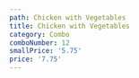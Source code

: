 ```yaml
---
path: Chicken with Vegetables
title: Chicken with Vegetables
category: Combo
comboNumber: 12
smallPrice: '5.75'
price: '7.75'
---
```


